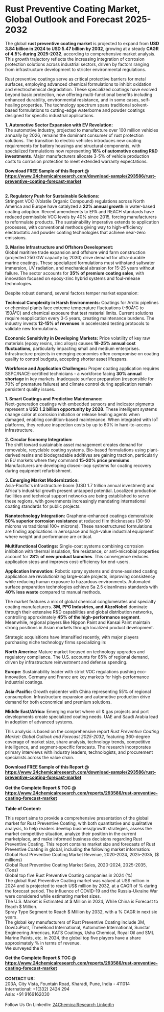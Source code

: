 <h1>Rust Preventive Coating Market, Global Outlook and Forecast 2025-2032</h1><p>The global <strong>rust preventive coating market</strong> is projected to expand from <strong>USD 3.84 billion in 2024 to USD 5.47 billion by 2032</strong>, growing at a steady <strong>CAGR of 4.5% during 2025-2032</strong>, according to comprehensive market analysis. This growth trajectory reflects the increasing integration of corrosion protection solutions across industrial sectors, driven by factors ranging from infrastructure development to stricter environmental regulations.</p><p>Rust preventive coatings serve as critical protective barriers for metal surfaces, employing advanced chemical formulations to inhibit oxidation and electrochemical degradation. These specialized coatings have evolved beyond basic protection, now offering multi-functional benefits including enhanced durability, environmental resistance, and in some cases, self-healing properties. The technology spectrum spans traditional solvent-based formulations to cutting-edge waterborne and powder coatings designed for specific industrial applications.</p><p><strong>1. Automotive Sector Expansion with EV Revolution:</strong><br>
The automotive industry, projected to manufacture over 100 million vehicles annually by 2026, remains the dominant consumer of rust protection solutions. The transition to electric vehicles introduces new coating requirements for battery housings and structural components, with specialized formulations now representing <strong>18% of automotive coating R&amp;D investments</strong>. Major manufacturers allocate 3-5% of vehicle production costs to corrosion protection to meet extended warranty expectations.</p><div><b>Download FREE Sample of this Report @ 
            <a href="https://www.24chemicalresearch.com/download-sample/293586/rust-preventive-coating-forecast-market">
            https://www.24chemicalresearch.com/download-sample/293586/rust-preventive-coating-forecast-market</a></b></div><br><p><strong>2. Regulatory Push for Sustainable Solutions:</strong><br>
Stringent VOC (Volatile Organic Compound) regulations across North America and Europe have catalyzed a <strong>22% annual growth</strong> in water-based coating adoption. Recent amendments to EPA and REACH standards have reduced permissible VOC levels by 40% since 2015, forcing manufacturers to reformulate products. The sustainability imperative extends to application processes, with conventional methods giving way to high-efficiency electrostatic and powder coating technologies that achieve near-zero emissions.</p><p><strong>3. Marine Infrastructure and Offshore Development:</strong><br>
Global maritime trade expansion and offshore wind farm construction (projected 250 GW capacity by 2030) drive demand for ultra-durable marine coatings. These specialized formulations must withstand saltwater immersion, UV radiation, and mechanical abrasion for 15-25 years without failure. The sector accounts for <strong>35% of premium coating sales</strong>, with innovation focused on epoxy-zinc hybrid systems and foul-release technologies.</p><p>Despite robust demand, several factors temper market expansion:</p><p><strong>Technical Complexity in Harsh Environments:</strong> Coatings for Arctic pipelines or chemical plants face extreme temperature fluctuations (-60Â°C to 150Â°C) and chemical exposure that test material limits. Current solutions require reapplication every 3-5 years, creating maintenance burdens. The industry invests <strong>12-15% of revenues</strong> in accelerated testing protocols to validate new formulations.</p><p><strong>Economic Sensitivity in Developing Markets:</strong> Price volatility of key raw materials (epoxy resins, zinc alloys) causes <strong>18-25% annual cost fluctuations</strong>, particularly impacting small and medium enterprises. Infrastructure projects in emerging economies often compromise on coating quality to control budgets, accepting shorter asset lifespans.</p><p><strong>Workforce and Application Challenges:</strong> Proper coating application requires SSPC/NACE-certified technicians - a workforce facing <strong>30% annual shortage</strong> in key markets. Inadequate surface preparation (responsible for 70% of premature failures) and climate control during application remain persistent quality issues.</p><p><strong>1. Smart Coatings and Predictive Maintenance:</strong><br>
Next-generation coatings with embedded sensors and indicator pigments represent a <strong>USD 1.2 billion opportunity by 2028</strong>. These intelligent systems change color at corrosion initiation or release healing agents when damaged, enabling condition-based maintenance. When integrated with IoT platforms, they reduce inspection costs by up to 60% in hard-to-access infrastructure.</p><p><strong>2. Circular Economy Integration:</strong><br>
The shift toward sustainable asset management creates demand for removable, recyclable coating systems. Bio-based formulations using plant-derived resins and biodegradable additives are gaining traction, particularly in EU markets where they command <strong>15-20% price premiums</strong>. Manufacturers are developing closed-loop systems for coating recovery during equipment refurbishment.</p><p><strong>3. Emerging Market Modernization:</strong><br>
Asia-Pacific's infrastructure boom (USD 1.7 trillion annual investment) and Africa's industrial growth present untapped potential. Localized production facilities and technical support networks are being established to serve these regions, with governments increasingly mandating international coating standards for public projects.</p><p><strong>Nanotechnology Integration:</strong> Graphene-enhanced coatings demonstrate <strong>50% superior corrosion resistance</strong> at reduced film thicknesses (30-50 microns vs traditional 100+ microns). These nanostructured formulations are finding applications in aerospace and high-value industrial equipment where weight and performance are critical.</p><p><strong>Multifunctional Coatings:</strong> Single-coat systems combining corrosion inhibition with thermal insulation, fire resistance, or anti-microbial properties account for <strong>28% of new product launches</strong>. This convergence reduces application steps and improves cost-efficiency for end-users.</p><p><strong>Application Innovation:</strong> Robotic spray systems and drone-assisted coating application are revolutionizing large-scale projects, improving consistency while reducing human exposure to hazardous environments. Automated surface preparation technologies achieve Sa 2.5 cleanliness standards with <strong>40% less waste</strong> compared to manual methods.</p><p>The market features a mix of global chemical conglomerates and specialty coating manufacturers. <strong>3M, PPG Industries, and AkzoNobel</strong> dominate through their extensive R&amp;D capabilities and global distribution networks, controlling approximately <strong>45% of the high-performance segment</strong>. Meanwhile, regional players like Nippon Paint and Kansai Paint maintain strong positions in Asian markets through localized product development.</p><p>Strategic acquisitions have intensified recently, with major players purchasing niche technology firms specializing in:</p><p><strong>North America:</strong> Mature market focused on technology upgrades and regulatory compliance. The U.S. accounts for 65% of regional demand, driven by infrastructure reinvestment and defense spending.</p><p><strong>Europe:</strong> Sustainability leader with strict VOC regulations pushing eco-innovation. Germany and France are key markets for high-performance industrial coatings.</p><p><strong>Asia-Pacific:</strong> Growth epicenter with China representing 55% of regional consumption. Infrastructure expansion and automotive production drive demand for both economical and premium solutions.</p><p><strong>Middle East/Africa:</strong> Emerging market where oil &amp; gas projects and port developments create specialized coating needs. UAE and Saudi Arabia lead in adoption of advanced systems.</p><p>This analysis is based on the comprehensive report <em>Rust Preventive Coating Market: Global Outlook and Forecast 2025-2032</em>, featuring 360-degree coverage of market size, share analysis, technology trends, competitive intelligence, and segment-specific forecasts. The research incorporates primary interviews with industry leaders, technologists, and procurement specialists across the value chain.</p><div><b>Download FREE Sample of this Report @ 
            <a href="https://www.24chemicalresearch.com/download-sample/293586/rust-preventive-coating-forecast-market">
            https://www.24chemicalresearch.com/download-sample/293586/rust-preventive-coating-forecast-market</a></b></div><br><div><b>Get the Complete Report & TOC @ 
            <a href="https://www.24chemicalresearch.com/reports/293586/rust-preventive-coating-forecast-market">
            https://www.24chemicalresearch.com/reports/293586/rust-preventive-coating-forecast-market</a></b></div><br>
            <b>Table of Content:</b><p>This report aims to provide a comprehensive presentation of the global market for Rust Preventive Coating, with both quantitative and qualitative analysis, to help readers develop business/growth strategies, assess the market competitive situation, analyze their position in the current marketplace, and make informed business decisions regarding Rust Preventive Coating. This report contains market size and forecasts of Rust Preventive Coating in global, including the following market information:<br />
Global Rust Preventive Coating Market Revenue, 2020-2024, 2025-2035, ($ millions)<br />
Global Rust Preventive Coating Market Sales, 2020-2024, 2025-2035, (Tons)<br />
Global top five Rust Preventive Coating companies in 2024 (%)<br />
The global Rust Preventive Coating market was valued at US$ million in 2024 and is projected to reach US$ million by 2032, at a CAGR of % during the forecast period. The influence of COVID-19 and the Russia-Ukraine War were considered while estimating market sizes.<br />
The U.S. Market is Estimated at $ Million in 2024, While China is Forecast to Reach $ Million.<br />
Spray Type Segment to Reach $ Million by 2032, with a % CAGR in next six years.<br />
The global key manufacturers of Rust Preventive Coating include 3M, DowDuPont, ThreeBond International, Automotive International, Sunstar Engineering Americas, KATS Coatings, Usha Chemical, Royal Oil and SML Marine Paints, etc. in 2024, the global top five players have a share approximately % in terms of revenue.<br />
We surveyed the R</p><div><b>Get the Complete Report & TOC @ 
            <a href="https://www.24chemicalresearch.com/reports/293586/rust-preventive-coating-forecast-market">
            https://www.24chemicalresearch.com/reports/293586/rust-preventive-coating-forecast-market</a></b></div><br><b>CONTACT US:</b><br>
            203A, City Vista, Fountain Road, Kharadi, Pune, India - 411014<br>
            International: +1(332) 2424 294<br>
            Asia: +91 9169162030 <br><br>
            Follow Us On LinkedIn: <a href="https://www.linkedin.com/company/24chemicalresearch/">24ChemicalResearch LinkedIn</a>